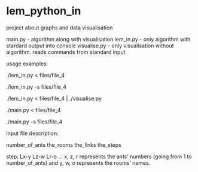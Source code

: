 # lem_python_in
project about graphs and data visualisation

main.py - algorithm along with visualisation
lem_in.py - only algorithm with stardard output into console
visualise.py - only visualisation without algorithm. reads commands from standard input

usage examples:

./lem_in.py < files/file_4

./lem_in.py -s files/file_4

./lem_in.py < files/file_4 | ./visualise.py

./main.py < files/file_4

./main.py -s files/file_4

input file description:

number_of_ants
the_rooms
the_links
the_steps

step:
Lx-y Lz-w Lr-o ...
x, z, r represents the ants’ numbers (going from 1 to number_of_ants) and y,
w, o represents the rooms’ names.
